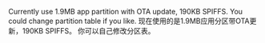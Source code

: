 Currently use 1.9MB app partition with OTA update, 190KB SPIFFS.
You could change partition table if you like.
现在使用的是1.9MB应用分区带OTA更新，190KB SPIFFS。
你可以自己修改分区表。